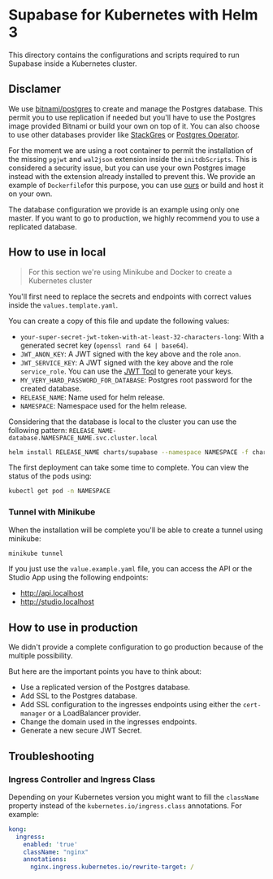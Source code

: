 # Supabase for Kubernetes with Helm 3

This directory contains the configurations and scripts required to run Supabase inside a Kubernetes cluster.

## Disclamer

We use [bitnami/postgres](https://github.com/bitnami/charts/tree/master/bitnami/postgresql) to create and manage the Postgres database. This permit you to use replication if needed but you'll have to use the Postgres image provided Bitnami or build your own on top of it. You can also choose to use other databases provider like [StackGres](https://stackgres.io/) or [Postgres Operator](https://github.com/zalando/postgres-operator).

For the moment we are using a root container to permit the installation of the missing `pgjwt` and `wal2json` extension inside the `initdbScripts`. This is considered a security issue, but you can use your own Postgres image instead with the extension already installed to prevent this. We provide an example of `Dockerfile`for this purpose, you can use [ours](https://hub.docker.com/r/tdeoliv/supabase-bitnami-postgres) or build and host it on your own.

The database configuration we provide is an example using only one master. If you want to go to production, we highly recommend you to use a replicated database.

## How to use in local

> For this section we're using Minikube and Docker to create a Kubernetes cluster

You'll first need to replace the secrets and endpoints with correct values inside the `values.template.yaml`.

You can create a copy of this file and update the following values:

- `your-super-secret-jwt-token-with-at-least-32-characters-long`: With a generated secret key (`openssl rand 64 | base64`).
- `JWT_ANON_KEY`: A JWT signed with the key above and the role `anon`.
- `JWT_SERVICE_KEY`: A JWT signed with the key above and the role `service_role`. You can use the [JWT Tool](https://supabase.com/docs/guides/hosting/overview#api-keys) to generate your keys.
- `MY_VERY_HARD_PASSWORD_FOR_DATABASE`: Postgres root password for the created database.
- `RELEASE_NAME`: Name used for helm release.
- `NAMESPACE`: Namespace used for the helm release.

Considering that the database is local to the cluster you can use the following pattern: `RELEASE_NAME-database.NAMESPACE_NAME.svc.cluster.local`

```bash
helm install RELEASE_NAME charts/supabase --namespace NAMESPACE -f charts/supabase/values.yaml -f charts/supabase/values.example.yaml --create-namespace
```

The first deployment can take some time to complete. You can view the status of the pods using:

```bash
kubectl get pod -n NAMESPACE
```

### Tunnel with Minikube

When the installation will be complete you'll be able to create a tunnel using minikube:

```bash
minikube tunnel
```

If you just use the `value.example.yaml` file, you can access the API or the Studio App using the following endpoints:

- <http://api.localhost>
- <http://studio.localhost>

## How to use in production

We didn't provide a complete configuration to go production because of the multiple possibility.

But here are the important points you have to think about:

- Use a replicated version of the Postgres database.
- Add SSL to the Postgres database.
- Add SSL configuration to the ingresses endpoints using either the `cert-manager` or a LoadBalancer provider.
- Change the domain used in the ingresses endpoints.
- Generate a new secure JWT Secret.

## Troubleshooting

### Ingress Controller and Ingress Class

Depending on your Kubernetes version you might want to fill the `className` property instead of the `kubernetes.io/ingress.class` annotations. For example:

```yml
kong:
  ingress:
    enabled: 'true'
    className: "nginx"
    annotations:
      nginx.ingress.kubernetes.io/rewrite-target: /
```

###
